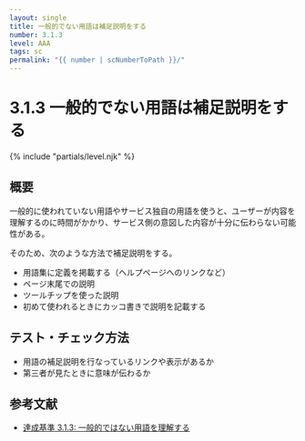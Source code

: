 ```yaml
---
layout: single
title: 一般的でない用語は補足説明をする
number: 3.1.3
level: AAA
tags: sc
permalink: "{{ number | scNumberToPath }}/"
---
```


# 3.1.3 一般的でない用語は補足説明をする

{% include "partials/level.njk" %}

## 概要

一般的に使われていない用語やサービス独自の用語を使うと、ユーザーが内容を理解するのに時間がかかり、サービス側の意図した内容が十分に伝わらない可能性がある。

そのため、次のような方法で補足説明をする。

- 用語集に定義を掲載する（ヘルプページへのリンクなど）
- ページ末尾での説明
- ツールチップを使った説明
- 初めて使われるときにカッコ書きで説明を記載する

## テスト・チェック方法

- 用語の補足説明を行なっているリンクや表示があるか
- 第三者が見たときに意味が伝わるか

## 参考文献

- [達成基準 3.1.3: 一般的ではない用語を理解する](https://waic.jp/docs/WCAG21/Understanding/unusual-words.html)
